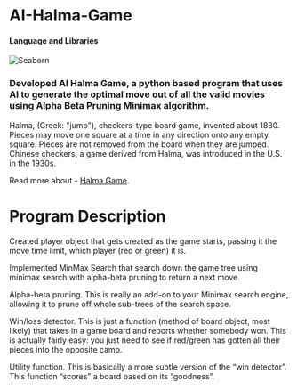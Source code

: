 


# AI-Halma-Game

#### Language and Libraries

<p>
<a><img src="https://img.shields.io/badge/Python-FFD43B?style=for-the-badge&logo=python&logoColor=darkgreen" alt="Seaborn"/></a>


</p>

### Developed Al Halma Game, a python based program that uses AI to generate the optimal move out of all the valid movies using Alpha Beta Pruning Minimax algorithm.

Halma, (Greek: "jump"), checkers-type board game, invented about 1880. Pieces may move one square at a time in any direction onto any empty square. Pieces are not removed from the board when they are jumped. Chinese checkers, a game derived from Halma, was introduced in the U.S. in the 1930s.

Read more about - [Halma Game](https://en.wikipedia.org/wiki/Halma).




# Program Description
Created player object that gets created as the game starts, passing it the move time limit, which player (red or green) it is.

Implemented MinMax Search that search down the game tree using minimax search with alpha-beta pruning to return a next move. 

Alpha-beta pruning. This is really an add-on to your Minimax search engine, allowing it to prune off whole sub-trees of the search space.

Win/loss detector. This is just a function (method of board object, most likely) that takes in a game board and reports whether somebody won. This is actually fairly easy: you just need to see if red/green has gotten all their pieces into the opposite camp.

Utility function. This is basically a more subtle version of the “win detector”. This function “scores” a board based on its “goodness”.



